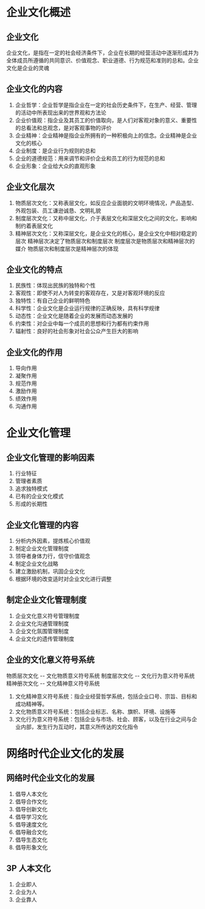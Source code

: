 # 企业文化概述
## 企业文化
企业文化，是指在一定的社会经济条件下，企业在长期的经营活动中逐渐形成并为全体成员所遵循的共同意识、价值观念、职业道德、行为规范和准则的总和。企业文化是企业的灵魂
## 企业文化的内容
1. 企业哲学：企业哲学是指企业在一定的社会历史条件下，在生产、经营、管理的活动中所表现出来的世界观和方法论
2. 企业价值观：指企业及其员工的价值取向，是人们对客观对象的意义、重要性的总看法和总观念，是对客观事物的评价
3. 企业精神：企业精神是指企业所拥有的一种积极向上的信念。企业精神是企业文化的核心
4. 企业制度：是企业行为规则的总和
5. 企业的道德规范：用来调节和评价企业和员工的行为规范的总和
6. 企业形象：企业给大众的直观形象
## 企业文化层次
1. 物质层次文化：又称表层文化，如反应企业面貌的文明环境情况，产品造型、外观包装、员工谦逊诚恳、文明礼貌
2. 制度层次文化：又称中层文化，介于表层文化和深层文化之间的文化，影响和制约着表层文化
3. 精神层次文化：又称深层文化，是企业文化的核心，是企业文化中相对稳定的层次
精神层次决定了物质层次和制度层次
制度层次是物质层次和精神层次的媒介
物质层次和制度层次是精神层次的体现
## 企业文化的特点
1. 民族性：体现出民族的独特和个性
2. 客观性：即使不对人为转变的客观存在，又是对客观环境的反应
3. 独特性：有自己企业的鲜明特色
4. 科学性：企业文化是企业运行规律的正确反映，具有科学规律
5. 动态性：企业文化是随着企业的发展而动态发展的
6. 约束性：对企业中每一个成员的思想和行为都有约束作用
7. 辐射性：良好的社会形象对社会公众产生巨大的影响
## 企业文化的作用
1. 导向作用
2. 凝聚作用
3. 规范作用
4. 激励作用
5. 绩效作用
6. 沟通作用

# 企业文化管理
## 企业文化管理的影响因素
1. 行业特征
2. 管理者素质
3. 追求独特模式
4. 已有的企业文化模式
5. 形成的长期性
## 企业文化管理的内容
1. 分析内外因素，提炼核心价值观
2. 制定企业文化管理制度
3. 领导者身体力行，信守价值观念
4. 制定企业文化战略
5. 建立激励机制，巩固企业文化
6. 根据环境的改变适时对企业文化进行调整
## 制定企业文化管理制度
1. 企业文化意义符号管理制度
2. 企业文化沟通管理制度
3. 企业文化氛围管理制度
4. 企业文化的遗传管理制度
## 企业的文化意义符号系统
物质层次文化 -- 文化物质意义符号系统
制度层次文化 -- 文化行为意义符号系统
精神册次文化 -- 文化精神意义符号系统

1. 文化精神意义符号系统：指企业经营哲学系统，包括企业口号、宗旨、目标和成功精神等。
2. 文化物质意义符号系统：包括企业标志、名称、旗帜、环境、设施等
3. 文化行为意义符号系统：包括企业与市场、社会、顾客，以及在行业之间与企业内部，发生行为互动时，其意义所传达的文化指令

# 网络时代企业文化的发展
## 网络时代企业文化的发展
1. 倡导人本文化
2. 倡导合作文化
3. 倡导创新文化
4. 倡导学习文化
5. 倡导速度文化
6. 倡导融合文化
7. 倡导生态文化
8. 倡导形象文化
## 3P 人本文化
1. 企业即人
2. 企业为人
3. 企业靠人